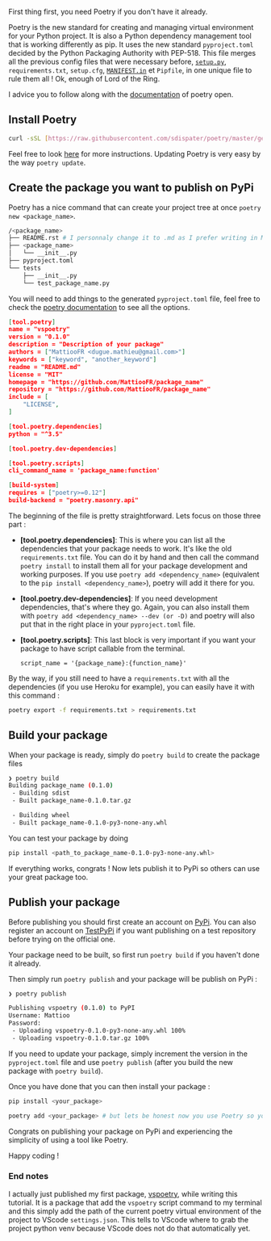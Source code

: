 <!--
.. title: Publish a package on PyPi using Poetry
.. slug: publish-a-package-on-pypi-using-poetry
.. date: 2020-04-23 21:31:25 UTC+02:00
.. tags: poetry, package
.. category:
.. link:
.. description: Tutorial to publish a package on PyPi using Poetry
.. type: text
.. medium: yes
.. devto: yes
-->

First thing first, you need Poetry if you don't have it already.

Poetry is the new standard for creating and managing virtual environment for your Python project. It is also a Python dependency management tool that is working differently as pip. It uses the new standard `pyproject.toml` decided by the Python Packaging Authority with PEP-518. This file merges all the previous config files that were necessary before, [`setup.py`](http://setup.py/), `requirements.txt`, `setup.cfg`, [`MANIFEST.in`](http://manifest.in/) et `Pipfile`, in one unique file to rule them all ! Ok, enough of Lord of the Ring.

I advice you to follow along with the [documentation](https://python-poetry.org/docs/cli/) of poetry open.
<!-- TEASER_END -->

## Install Poetry

```bash
curl -sSL [https://raw.githubusercontent.com/sdispater/poetry/master/get-poetry.py](https://raw.githubusercontent.com/sdispater/poetry/master/get-poetry.py) | python
```

Feel free to look [here](https://python-poetry.org/docs/) for more instructions. Updating Poetry is very easy by the way `poetry update`.

## Create the package you want to publish on PyPi

Poetry has a nice command that can create your project tree at once `poetry new <package_name>`.

```bash
/<package_name>
├── README.rst # I personnaly change it to .md as I prefer writing in Markdown
├── <package_name>
│   └── __init__.py
├── pyproject.toml
└── tests
    ├── __init__.py
    └── test_package_name.py
```

You will need to add things to the generated `pyproject.toml` file, feel free to check the [poetry documentation](https://poetry.eustace.io/docs/pyproject/) to see all the options.

```json
[tool.poetry]
name = "vspoetry"
version = "0.1.0"
description = "Description of your package"
authors = ["MattiooFR <dugue.mathieu@gmail.com>"]
keywords = ["keyword", "another_keyword"]
readme = "README.md"
license = "MIT"
homepage = "https://github.com/MattiooFR/package_name"
repository = "https://github.com/MattiooFR/package_name"
include = [
    "LICENSE",
]

[tool.poetry.dependencies]
python = "^3.5"

[tool.poetry.dev-dependencies]

[tool.poetry.scripts]
cli_command_name = 'package_name:function'

[build-system]
requires = ["poetry>=0.12"]
build-backend = "poetry.masonry.api"
```

The beginning of the file is pretty straightforward. Lets focus on those three part :

- **[tool.poetry.dependencies]**: This is where you can list all the dependencies that your package needs to work. It's like the old `requirements.txt` file.
You can do it by hand and then call the command `poetry install` to install them all for your package development and working purposes. If you use `poetry add <dependency_name>` (equivalent to the `pip install <dependency_name>`), poetry will add it there for you.
- **[tool.poetry.dev-dependencies]**: If you need development dependencies, that's where they go. Again, you can also install them with `poetry add <dependency_name> --dev (or -D)` and poetry will also put that in the right place in your `pyproject.toml` file.
- **[tool.poetry.scripts]**: This last block is very important if you want your package to have script callable from the terminal.

    ```text
    script_name = '{package_name}:{function_name}'
    ```

By the way, if you still need to have a `requirements.txt` with all the dependencies (if you use Heroku for example), you can easily have it with this command :

```bash
poetry export -f requirements.txt > requirements.txt
```

## Build your package

When your package is ready, simply do `poetry build` to create the package files

```bash
❯ poetry build
Building package_name (0.1.0)
 - Building sdist
 - Built package_name-0.1.0.tar.gz

 - Building wheel
 - Built package_name-0.1.0-py3-none-any.whl
```

You can test your package by doing

```bash
pip install <path_to_package_name-0.1.0-py3-none-any.whl>
```

If everything works, congrats ! Now lets publish it to PyPi so others can use your great package too.

## Publish your package

Before publishing you should first create an account on [PyPi](https://pypi.org/account/register/). You can also register an account on [TestPyPi](https://test.pypi.org/account/register/) if you want publishing on a test repository before trying on the official one.

Your package need to be built, so first run `poetry build` if you haven't done it already.

Then simply run `poetry publish` and your package will be publish on PyPi :

```bash
❯ poetry publish

Publishing vspoetry (0.1.0) to PyPI
Username: Mattioo
Password:
 - Uploading vspoetry-0.1.0-py3-none-any.whl 100%
 - Uploading vspoetry-0.1.0.tar.gz 100%
```

If you need to update your package, simply increment the version in the `pyproject.toml` file and use `poetry publish` (after you build the new package with `poetry build`).

Once you have done that you can then install your package :

```bash
pip install <your_package>

poetry add <your_package> # but lets be honest now you use Poetry so you would do this !
```

Congrats on publishing your package on PyPi and experiencing the simplicity of using a tool like Poetry.

Happy coding !

### End notes

I actually just published my first package, [vspoetry](https://pypi.org/project/vspoetry/), while writing this tutorial. It is a package that add the `vspoetry` script command to my terminal and this simply add the path of the current poetry virtual environment of the project to VScode `settings.json`. This tells to VScode where to grab the project python venv because VScode does not do that automatically yet.
